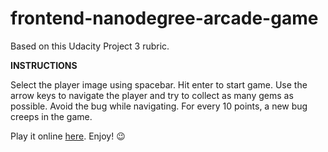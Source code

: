 frontend-nanodegree-arcade-game
===============================
Based on this Udacity Project 3 rubric.

**INSTRUCTIONS**

Select the player image using spacebar. Hit enter to start game. Use the arrow keys to navigate the player and try to collect as many gems as possible. Avoid the bug while navigating. For every 10 points, a new bug creeps in the game.

Play it online [here](http://ankitasood.github.io/frontend-nanodegree-arcade-game/). Enjoy! :wink:


